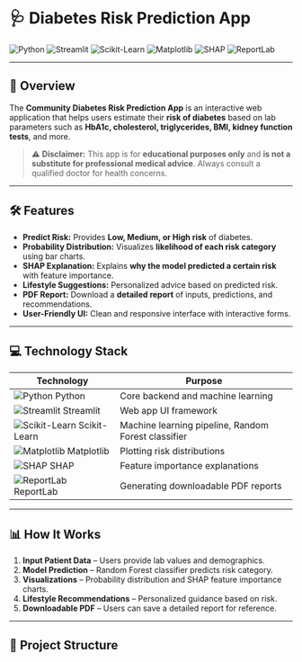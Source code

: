 # 🩺 Diabetes Risk Prediction App

![Python](https://img.shields.io/badge/Python-3776AB?style=for-the-badge&logo=python&logoColor=white)
![Streamlit](https://img.shields.io/badge/Streamlit-FF4B4B?style=for-the-badge&logo=streamlit&logoColor=white)
![Scikit-Learn](https://img.shields.io/badge/scikit--learn-F7931E?style=for-the-badge&logo=scikitlearn&logoColor=white)
![Matplotlib](https://img.shields.io/badge/Matplotlib-11557C?style=for-the-badge&logo=matplotlib&logoColor=white)
![SHAP](https://img.shields.io/badge/SHAP-23B6E2?style=for-the-badge&logoColor=white)
![ReportLab](https://img.shields.io/badge/ReportLab-ED1C24?style=for-the-badge&logoColor=white)

---

## 📌 Overview

The **Community Diabetes Risk Prediction App** is an interactive web application that helps users estimate their **risk of diabetes** based on lab parameters such as **HbA1c, cholesterol, triglycerides, BMI, kidney function tests**, and more.  

> ⚠️ **Disclaimer:** This app is for **educational purposes only** and **is not a substitute for professional medical advice**. Always consult a qualified doctor for health concerns.

---

## 🛠 Features

- **Predict Risk:** Provides **Low, Medium, or High risk** of diabetes.
- **Probability Distribution:** Visualizes **likelihood of each risk category** using bar charts.
- **SHAP Explanation:** Explains **why the model predicted a certain risk** with feature importance.
- **Lifestyle Suggestions:** Personalized advice based on predicted risk.
- **PDF Report:** Download a **detailed report** of inputs, predictions, and recommendations.
- **User-Friendly UI:** Clean and responsive interface with interactive forms.

---

## 💻 Technology Stack

| Technology | Purpose |
|------------|---------|
| ![Python](https://img.shields.io/badge/Python-3776AB?style=flat&logo=python&logoColor=white) Python | Core backend and machine learning |
| ![Streamlit](https://img.shields.io/badge/Streamlit-FF4B4B?style=flat&logo=streamlit&logoColor=white) Streamlit | Web app UI framework |
| ![Scikit-Learn](https://img.shields.io/badge/scikit--learn-F7931E?style=flat&logo=scikitlearn&logoColor=white) Scikit-Learn | Machine learning pipeline, Random Forest classifier |
| ![Matplotlib](https://img.shields.io/badge/Matplotlib-11557C?style=flat&logo=matplotlib&logoColor=white) Matplotlib | Plotting risk distributions |
| ![SHAP](https://img.shields.io/badge/SHAP-23B6E2?style=flat&logoColor=white) SHAP | Feature importance explanations |
| ![ReportLab](https://img.shields.io/badge/ReportLab-ED1C24?style=flat&logoColor=white) ReportLab | Generating downloadable PDF reports |

---

## 📊 How It Works

1. **Input Patient Data** – Users provide lab values and demographics.  
2. **Model Prediction** – Random Forest classifier predicts risk category.  
3. **Visualizations** – Probability distribution and SHAP feature importance charts.  
4. **Lifestyle Recommendations** – Personalized guidance based on risk.  
5. **Downloadable PDF** – Users can save a detailed report for reference.  

---

## 📂 Project Structure

